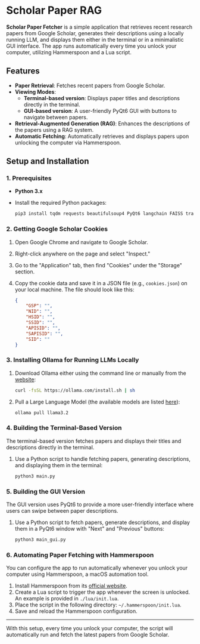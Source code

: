 # Scholar Paper RAG

**Scholar Paper Fetcher** is a simple application that retrieves recent research papers from Google Scholar, generates their descriptions using a locally running LLM, and displays them either in the terminal or in a minimalistic GUI interface. The app runs automatically every time you unlock your computer, utilizing Hammerspoon and a Lua script.

## Features
- **Paper Retrieval**: Fetches recent papers from Google Scholar.
- **Viewing Modes**:
  - **Terminal-based version**: Displays paper titles and descriptions directly in the terminal.
  - **GUI-based version**: A user-friendly PyQt6 GUI with buttons to navigate between papers.
- **Retrieval-Augmented Generation (RAG)**: Enhances the descriptions of the papers using a RAG system.
- **Automatic Fetching**: Automatically retrieves and displays papers upon unlocking the computer via Hammerspoon.

## Setup and Installation

### 1. Prerequisites
- **Python 3.x**
- Install the required Python packages:

    ```bash
    pip3 install tqdm requests beautifulsoup4 PyQt6 langchain FAISS transformers
    ```

### 2. Getting Google Scholar Cookies
1. Open Google Chrome and navigate to Google Scholar.
2. Right-click anywhere on the page and select "Inspect."
3. Go to the "Application" tab, then find "Cookies" under the "Storage" section.
4. Copy the cookie data and save it in a JSON file (e.g., `cookies.json`) on your local machine. The file should look like this:

    ```json
    {
        "GSP": "",
        "NID": "",
        "HSID": "",
        "SSID": "",
        "APISID": "",
        "SAPISID": "",
        "SID": ""
    }
    ```

### 3. Installing Ollama for Running LLMs Locally
1. Download Ollama either using the command line or manually from the [website](https://ollama.com/download):

    ```bash
    curl -fsSL https://ollama.com/install.sh | sh
    ```

2. Pull a Large Language Model (the available models are listed [here](https://ollama.com/library)):

    ```bash
    ollama pull llama3.2
    ```

### 4. Building the Terminal-Based Version
The terminal-based version fetches papers and displays their titles and descriptions directly in the terminal.

1. Use a Python script to handle fetching papers, generating descriptions, and displaying them in the terminal:

    ```bash
    python3 main.py
    ```

### 5. Building the GUI Version
The GUI version uses PyQt6 to provide a more user-friendly interface where users can swipe between paper descriptions.

1. Use a Python script to fetch papers, generate descriptions, and display them in a PyQt6 window with "Next" and "Previous" buttons:

    ```bash
    python3 main_gui.py
    ```

### 6. Automating Paper Fetching with Hammerspoon
You can configure the app to run automatically whenever you unlock your computer using Hammerspoon, a macOS automation tool.

1. Install Hammerspoon from its [official website](https://www.hammerspoon.org/).
2. Create a Lua script to trigger the app whenever the screen is unlocked. An example is provided in `./lua/init.lua`.
3. Place the script in the following directory: `~/.hammerspoon/init.lua`.
4. Save and reload the Hammerspoon configuration.

---

With this setup, every time you unlock your computer, the script will automatically run and fetch the latest papers from Google Scholar.
